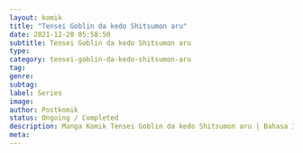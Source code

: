 ```yaml
---
layout: komik
title: "Tensei Goblin da kedo Shitsumon aru"
date: 2021-12-20 05:58:50
subtitle: Tensei Goblin da kedo Shitsumon aru
type: 
category: tensei-goblin-da-kedo-shitsumon-aru
tag: 
genre: 
subtag: 
label: Series
image: 
author: Postkomik
status: Ongoing / Completed
description: Manga Komik Tensei Goblin da kedo Shitsumon aru | Bahasa Indonesia
meta: 
---
```

